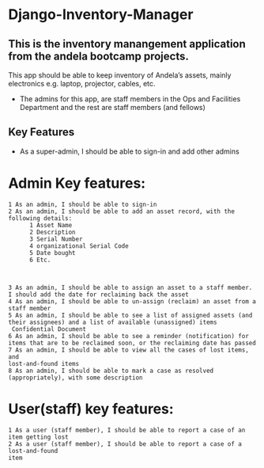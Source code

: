 # Django-Inventory-Manager

## This is the inventory manangement application from the andela bootcamp projects.

This app should be able to keep inventory of Andela’s assets, mainly electronics e.g. laptop, projector, cables, etc.

- The admins for this app, are staff members in the Ops and Facilities Department and the rest are staff members (and fellows)
## Key Features
- As a super-admin, I should be able to sign-in and add other admins
# Admin Key features:
    1 As an admin, I should be able to sign-in
    2 As an admin, I should be able to add an asset record, with the following details:
          1 Asset Name
          2 Description
          3 Serial Number
          4 organizational Serial Code
          5 Date bought
          6 Etc.



    3 As an admin, I should be able to assign an asset to a staff member. I should add the ​date for reclaiming back the asset
    4 As an admin, I should be able to ​un-assign (reclaim)​ an asset from a staff member
    5 As an admin, I should be able to see a list of ​assigned assets (and their assignees) ​and a list of ​available (unassigned) items
     Confidential Document
    6 As an admin, I should be able to see a reminder (notification) for items that are to be reclaimed soon, or the reclaiming date has passed
    7 As an admin, I should be able to view all the cases of lost items, and
    lost-and-found items
    8 As an admin, I should be able to mark a case as ​resolved ​(appropriately), with some description
 # User(staff) key features:
    1 As a user (staff member), I should be able to report a case of an item getting lost
    2 As a user (staff member), I should be able to report a case of a lost-and-found
    item
    
